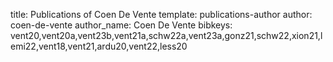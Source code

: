 title: Publications of Coen De Vente
template: publications-author
author: coen-de-vente
author_name: Coen De Vente
bibkeys: vent20,vent20a,vent23b,vent21a,schw22a,vent23a,gonz21,schw22,xion21,lemi22,vent18,vent21,ardu20,vent22,less20
